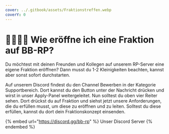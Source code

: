 ```yaml
---
cover: ../.gitbook/assets/Fraktionstreffen.webp
coverY: 0
---
```


# 👨👨👦👦 Wie eröffne ich eine Fraktion auf BB-RP?

Du möchtest mit deinen Freunden und Kollegen auf unserem RP-Server eine eigene Fraktion eröffnen? Dann musst du 1-2 Kleinigkeiten beachten, kannst aber sonst sofort durchstarten.

Auf unserem Discord findest du den Channel Bewerben in der Kategorie Supportbereich. Dort kannst du den Button unter der Nachricht drücken und wirst in unser Apply-Panel weitergeleitet. Nun solltest du oben vier Reiter sehen. Dort drückst du auf Fraktion und siehst jetzt unsere Anforderungen, die du erfüllen musst, um diese zu eröffnen und zu leiten. Solltest du diese erfüllen, kannst du dort dein Fraktionskonzept einsenden.

{% embed url="https://discord.gg/bb-rp" %}
Unser Discord Server
{% endembed %}
